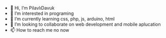  - 👋 Hi, I’m PilavlıDavuk
- 👀 I’m interested in programing
- 🌱 I’m currently learning css, php, js, arduino, html
- 💞️ I’m looking to collaborate on web development and mobile aplucation
- 📫 How to reach me no now
